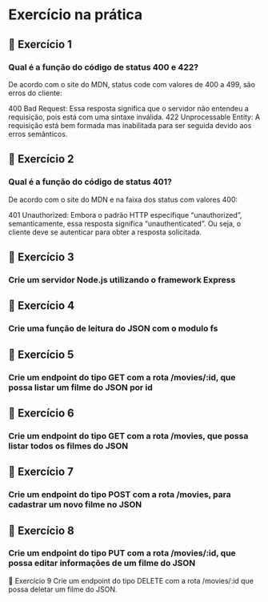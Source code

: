 # Exercício na prática

## 🚀 Exercício 1

### Qual é a função do código de status 400 e 422?

De acordo com o site do MDN, status code com valores de 400 a 499, são erros do cliente:

400 Bad Request: Essa resposta significa que o servidor não entendeu a requisição, pois está com uma sintaxe inválida.
422 Unprocessable Entity: A requisição está bem formada mas inabilitada para ser seguida devido aos erros semânticos.

## 🚀 Exercício 2

### Qual é a função do código de status 401?

De acordo com o site do MDN e na faixa dos status com valores 400:

401 Unauthorized: Embora o padrão HTTP especifique “unauthorized”, semanticamente, essa resposta significa “unauthenticated”. Ou seja, o cliente deve se autenticar para obter a resposta solicitada.

## 🚀 Exercício 3

### Crie um servidor Node.js utilizando o framework Express

## 🚀 Exercício 4

### Crie uma função de leitura do JSON com o modulo fs

## 🚀 Exercício 5

### Crie um endpoint do tipo GET com a rota /movies/:id, que possa listar um filme do JSON por id

## 🚀 Exercício 6

### Crie um endpoint do tipo GET com a rota /movies, que possa listar todos os filmes do JSON

## 🚀 Exercício 7

### Crie um endpoint do tipo POST com a rota /movies, para cadastrar um novo filme no JSON

## 🚀 Exercício 8

### Crie um endpoint do tipo PUT com a rota /movies/:id, que possa editar informações de um filme do JSON

🚀 Exercício 9
Crie um endpoint do tipo DELETE com a rota /movies/:id que possa deletar um filme do JSON.
